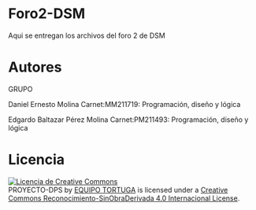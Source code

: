 # Foro2-DSM
Aqui se entregan los archivos del foro 2 de DSM

# Autores

GRUPO 

Daniel Ernesto Molina          Carnet:MM211719:  Programación, diseño y lógica

Edgardo Baltazar Pérez Molina   Carnet:PM211493: Programación, diseño y lógica
# Licencia

<a rel="license" href="http://creativecommons.org/licenses/by-nd/4.0/"><img alt="Licencia de Creative Commons" style="border-width:0" src="https://i.creativecommons.org/l/by-nd/4.0/88x31.png" /></a><br /><span xmlns:dct="http://purl.org/dc/terms/" property="dct:title">PROYECTO-DPS</span> by <a xmlns:cc="http://creativecommons.org/ns#" href="https://github.com/Practica-ADS/Proyecto-DPS" property="cc:attributionName" rel="cc:attributionURL">EQUIPO TORTUGA</a> is licensed under a <a rel="license" href="http://creativecommons.org/licenses/by-nd/4.0/">Creative Commons Reconocimiento-SinObraDerivada 4.0 Internacional License</a>.
